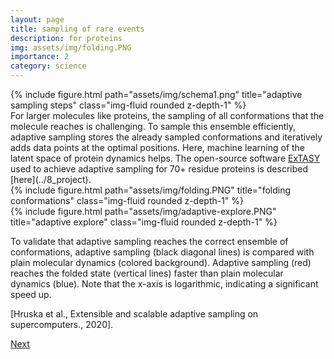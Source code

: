```yaml
---
layout: page
title: sampling of rare events 
description: for proteins
img: assets/img/folding.PNG
importance: 2
category: science
---
```

<div class="row justify-content-sm-center">
    <div class="col-sm-5 mt-3 mt-md-0">
        {% include figure.html path="assets/img/schema1.png" title="adaptive sampling steps" class="img-fluid rounded z-depth-1" %}
    </div>

</div>
For larger molecules like proteins, the sampling of all conformations that the molecule reaches is challenging. To sample this ensemble efficiently, adaptive sampling stores the already sampled conformations and iteratively adds data points at the optimal positions. Here, machine learning of the latent space of protein dynamics helps. The open-source software <a href="https://github.com/ClementiGroup/ExTASY/">ExTASY</a> used to achieve adaptive sampling for 70+ residue proteins is described [here](../8_project). 


<div class="row justify-content-sm-center">
    <div class="col-sm-6 mt-3 mt-md-0">
        {% include figure.html path="assets/img/folding.PNG" title="folding conformations" class="img-fluid rounded z-depth-1" %}
    </div>
    <div class="col-sm-6 mt-3 mt-md-0">
        {% include figure.html path="assets/img/adaptive-explore.PNG" title="adaptive explore" class="img-fluid rounded z-depth-1" %}
    </div>
</div>

To validate that adaptive sampling reaches the correct ensemble of conformations, adaptive sampling (black diagonal lines) is compared with plain molecular dynamics (colored background). Adaptive sampling (red) reaches the folded state (vertical lines) faster than plain molecular dynamics (blue). Note that the x-axis is logarithmic, indicating a significant speed up. 
<div class="caption">[Hruska et al., Extensible and scalable adaptive sampling on supercomputers., 2020].
</div>

[Next](../7_project)
